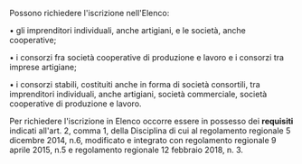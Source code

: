 Possono richiedere l'iscrizione nell'Elenco:

•	gli imprenditori individuali, anche artigiani, e le società, anche cooperative;

•	i consorzi fra società cooperative di produzione e lavoro e i consorzi tra imprese artigiane;

•	i consorzi stabili, costituiti anche in forma di società consortili, tra imprenditori individuali, anche artigiani, società commerciale, società cooperative di produzione e lavoro.

Per richiedere l'iscrizione in Elenco occorre essere in possesso dei **requisiti** indicati all'art. 2, comma 1, della Disciplina di cui al regolamento regionale 5 dicembre 2014, n.6, modificato e integrato con regolamento regionale 9 aprile 2015, n.5 e regolamento regionale 12 febbraio 2018, n. 3.
